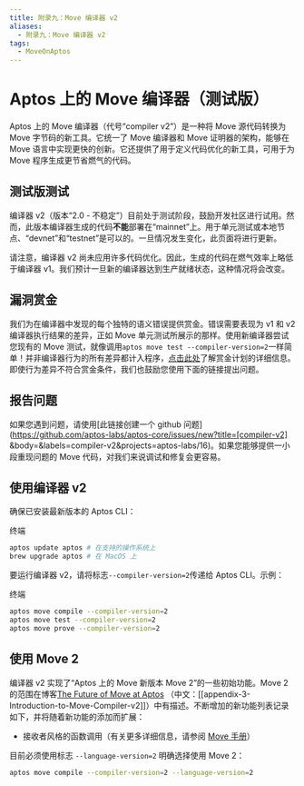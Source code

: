 ```yaml
---
title: 附录九：Move 编译器 v2
aliases:
  - 附录九：Move 编译器 v2
tags:
  - MoveOnAptos
---
```

# Aptos 上的 Move 编译器（测试版）

Aptos 上的 Move 编译器（代号“compiler v2”）是一种将 Move 源代码转换为 Move 字节码的新工具。它统一了 Move 编译器和 Move 证明器的架构，能够在 Move 语言中实现更快的创新。它还提供了用于定义代码优化的新工具，可用于为 Move 程序生成更节省燃气的代码。

## 测试版测试

编译器 v2（版本“2.0 - 不稳定”）目前处于测试阶段，鼓励开发社区进行试用。然而，此版本编译器生成的代码**不能**部署在“mainnet”上。用于单元测试或本地节点、“devnet”和“testnet”是可以的。一旦情况发生变化，此页面将进行更新。

请注意，编译器 v2 尚未应用许多代码优化。因此，生成的代码在燃气效率上略低于编译器 v1。我们预计一旦新的编译器达到生产就绪状态，这种情况将会改变。

## 漏洞赏金

我们为在编译器中发现的每个独特的语义错误提供赏金。错误需要表现为 v1 和 v2 编译器执行结果的差异，正如 Move 单元测试所展示的那样。使用新编译器尝试您现有的 Move 测试，就像调用`aptos move test --compiler-version=2`一样简单！并非编译器行为的所有差异都计入程序，[点击此处](https://hackenproof.com/audit-programs/aptos-labs/move-on-aptos-beta-compiler)了解赏金计划的详细信息。即使行为差异不符合赏金条件，我们也鼓励您使用下面的链接提出问题。

## 报告问题

如果您遇到问题，请使用[此链接创建一个 github 问题](https://github.com/aptos-labs/aptos-core/issues/new?title=[compiler-v2] &body=&labels=compiler-v2&projects=aptos-labs/16)。如果您能够提供一小段重现问题的 Move 代码，对我们来说调试和修复会更容易。

## 使用编译器 v2

确保已安装最新版本的 Aptos CLI：

终端

```bash
aptos update aptos # 在支持的操作系统上
brew upgrade aptos # 在 MacOS 上
```

要运行编译器 v2，请将标志`--compiler-version=2`传递给 Aptos CLI。示例：

终端

```bash
aptos move compile --compiler-version=2
aptos move test --compiler-version=2
aptos move prove --compiler-version=2
```

## 使用 Move 2

编译器 v2 实现了“Aptos 上的 Move 新版本 Move 2”的一些初始功能。Move 2 的范围在博客[The Future of Move at Aptos](https://medium.com/aptoslabs/the-future-of-move-at-aptos-17d0656dcc31) （中文：[[appendix-3-Introduction-to-Move-Compiler-v2]]）中有描述。不断增加的新功能列表记录如下，并将随着新功能的添加而扩展：

- 接收者风格的函数调用（有关更多详细信息，请参阅 [Move 手册](https://aptos.dev/en/build/smart-contracts/book/functions)）

目前必须使用标志 `--language-version=2` 明确选择使用 Move 2：

```bash
aptos move compile --compiler-version=2 --language-version=2
```
